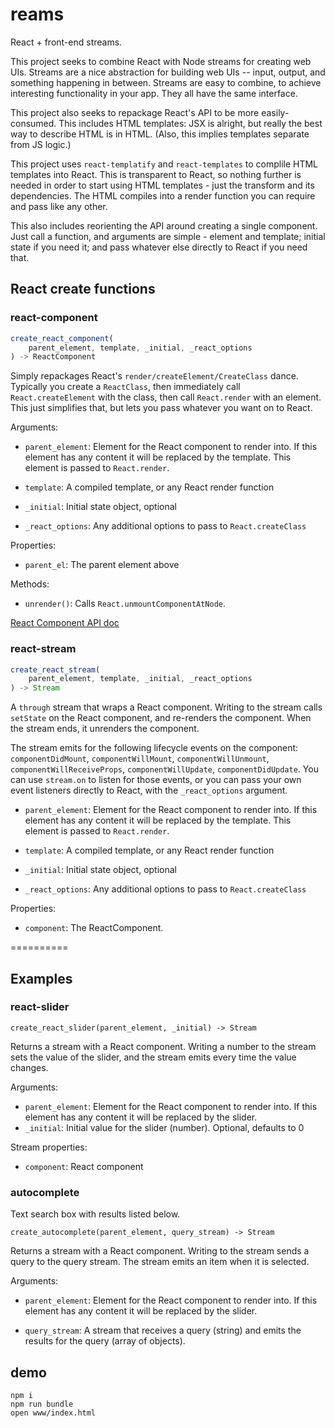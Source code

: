 # reams

React + front-end streams.

This project seeks to combine React with Node streams for creating web UIs. Streams are a nice abstraction for building web UIs -- input, output, and something happening in between. Streams are easy to combine, to achieve
interesting functionality in your app. They all have the same interface.

This project also seeks to repackage React's API to be more easily-consumed.
This includes HTML templates: JSX is alright, but really the best way to describe HTML is in HTML. (Also, this implies templates separate from JS
logic.)

This project uses `react-templatify` and `react-templates` to
complile HTML templates into React. This is transparent to React, so
nothing further is needed in order to start using HTML templates - just
the transform and its dependencies. The HTML compiles into a render function you can require and pass like any other.

This also includes reorienting the API around creating a single component.
Just call a function, and arguments are simple - element and template; initial state if you need it; and pass whatever else directly to React if you need 
that.


## React create functions

### react-component

```javascript
create_react_component(
	parent_element, template, _initial, _react_options
) -> ReactComponent
```

Simply repackages React's `render/createElement/CreateClass` dance.
Typically you create a `ReactClass`, then immediately call 
`React.createElement` with the class, then call `React.render` with an element.
This just simplifies that, but lets you pass whatever you want on to React.

Arguments:

- `parent_element`: Element for the React component to render into. If this
  element has any content it will be replaced by the template. This element is
  passed to `React.render`.

- `template`: A compiled template, or any React render function

- `_initial`: Initial state object, optional

- `_react_options`: Any additional options to pass to `React.createClass`

Properties:

- `parent_el`: The parent element above

Methods:

- `unrender()`: Calls `React.unmountComponentAtNode`.


[React Component API doc](http://facebook.github.io/react/docs/component-api.html)

### react-stream

```javascript
create_react_stream(
	parent_element, template, _initial, _react_options
) -> Stream
```

A `through` stream that wraps a React component. Writing to the stream calls
`setState` on the React component, and re-renders the component. When the 
stream ends, it unrenders the component.

The stream emits for the following lifecycle events on the component: 
`componentDidMount`, `componentWillMount`, `componentWillUnmount`, `componentWillReceiveProps`, `componentWillUpdate`, `componentDidUpdate`. You
can use `stream.on` to listen for those events, or you can pass your own 
event listeners directly to React, with the `_react_options` argument. 

- `parent_element`: Element for the React component to render into. If this
  element has any content it will be replaced by the template. This element is
  passed to `React.render`.

- `template`: A compiled template, or any React render function

- `_initial`: Initial state object, optional

- `_react_options`: Any additional options to pass to `React.createClass`

Properties:

- `component`: The ReactComponent.


==========


## Examples

### react-slider
`create_react_slider(parent_element, _initial) -> Stream`

Returns a stream with a React component. Writing a number to the stream
sets the value of the slider, and the stream emits every time the value
changes.

Arguments:
- `parent_element`: Element for the React component to render into. If this
  element has any content it will be replaced by the slider.
- `_initial`: Initial value for the slider (number). Optional, defaults to 0

Stream properties:
- `component`: React component

### autocomplete
Text search box with results listed below.

`create_autocomplete(parent_element, query_stream) -> Stream`

Returns a stream with a React component. Writing to the stream sends a query to
the query stream. The stream emits an item when it is selected.

Arguments:

- `parent_element`: Element for the React component to render into. If this
  element has any content it will be replaced by the slider.

- `query_stream`: A stream that receives a query (string) and emits the 
  results for the query (array of objects).

## demo

```
npm i
npm run bundle
open www/index.html
```